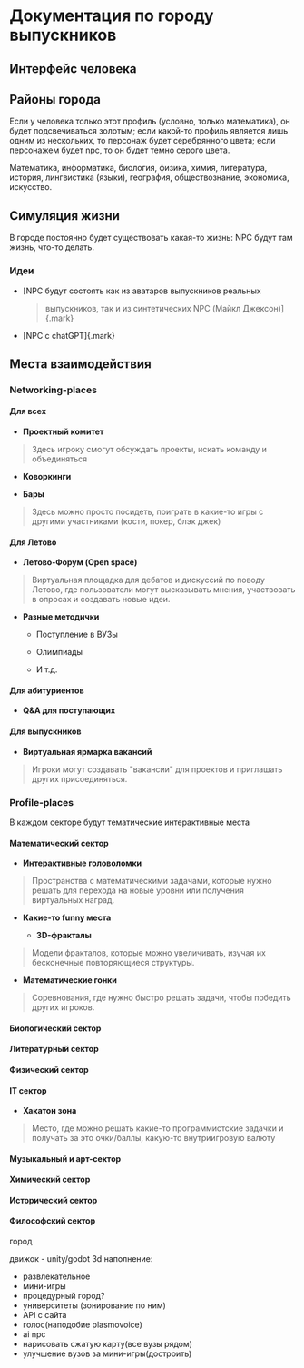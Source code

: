 # Документация по городу выпускников

## Интерфейс человека

## Районы города

Если у человека только этот профиль (условно, только математика), он
будет подсвечиваться золотым; если какой-то профиль является лишь одним
из нескольких, то персонаж будет серебрянного цвета; если персонажем
будет npc, то он будет темно серого цвета.

Математика, информатика, биология, физика, химия, литература, история,
лингвистика (языки), география, обществознание, экономика, искусство.

## Симуляция жизни

В городе постоянно будет существовать какая-то жизнь: NPC будут там
жизнь, что-то делать.

### Идеи

-   [NPC будут состоять как из аватаров выпускников реальных
    > выпускников, так и из синтетических NPC (Майкл Джексон)]{.mark}

-   [NPC с chatGPT]{.mark}

## Места взаимодействия

### Networking-places

#### Для всех

-   **Проектный комитет**

> Здесь игроку смогут обсуждать проекты, искать команду и объединяться

-   **Коворкинги**

-   **Бары**

> Здесь можно просто посидеть, поиграть в какие-то игры с другими
> участниками (кости, покер, блэк джек)

#### Для Летово

-   **Летово-Форум (Open space)**

> Виртуальная площадка для дебатов и дискуссий по поводу Летово, где
> пользователи могут высказывать мнения, участвовать в опросах и
> создавать новые идеи.

-   **Разные методички**

    -   Поступление в ВУЗы

    -   Олимпиады

    -   И т.д.

#### Для абитуриентов

-   **Q&A для поступающих**

#### Для выпускников

-   **Виртуальная ярмарка вакансий**

> Игроки могут создавать \"вакансии\" для проектов и приглашать других
> присоединяться.

### Profile-places

В каждом секторе будут тематические интерактивные места

#### Математический сектор

-   **Интерактивные головоломки**

> Пространства с математическими задачами, которые нужно решать для
> перехода на новые уровни или получения виртуальных наград.

-   **Какие-то funny места**

    -   **3D-фракталы**

> Модели фракталов, которые можно увеличивать, изучая их бесконечные
> повторяющиеся структуры.

-   **Математические гонки**

> Соревнования, где нужно быстро решать задачи, чтобы победить других
> игроков.

#### Биологический сектор

#### Литературный сектор

#### Физический сектор

#### IT сектор

-   **Хакатон зона**

> Место, где можно решать какие-то программистские задачки и получать за
> это очки/баллы, какую-то внутриигровую валюту

#### Музыкальный и арт-сектор

#### Химический сектор

#### Исторический сектор

#### Философский сектор




город

движок - unity/godot
3d
наполнение:
- развлекательное
-  мини-игры
-  процедурный город?
-  университеты (зонирование по ним)
-  API с сайта
-  голос(наподобие plasmovoice)
-  ai npc
-  нарисовать сжатую карту(все вузы рядом)
-  улучшение вузов за мини-игры(достроить)

